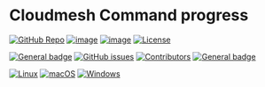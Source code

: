Cloudmesh Command progress
=====================

[![GitHub Repo](https://img.shields.io/badge/github-repo-green.svg)](https://github.com/cloudmesh/cloudmesh-progress)
[![image](https://img.shields.io/pypi/pyversions/cloudmesh-progress.svg)](https://pypi.org/project/cloudmesh-progress)
[![image](https://img.shields.io/pypi/v/cloudmesh-progress.svg)](https://pypi.org/project/cloudmesh-progress/)
[![License](https://img.shields.io/badge/License-Apache%202.0-blue.svg)](https://opensource.org/licenses/Apache-2.0)

[![General badge](https://img.shields.io/badge/Status-Production-<COLOR>.svg)](https://shields.io/)
[![GitHub issues](https://img.shields.io/github/issues/cloudmesh/cloudmesh-progress.svg)](https://github.com/cloudmesh/cloudmesh-progress/issues)
[![Contributors](https://img.shields.io/github/contributors/cloudmesh/cloudmesh-progress.svg)](https://github.com/cloudmesh/cloudmesh-progress/graphs/contributors)
[![General badge](https://img.shields.io/badge/Other-repos-<COLOR>.svg)](https://github.com/cloudmesh/cloudmesh)


[![Linux](https://img.shields.io/badge/OS-Linux-orange.svg)](https://www.linux.org/)
[![macOS](https://img.shields.io/badge/OS-macOS-lightgrey.svg)](https://www.apple.com/macos)
[![Windows](https://img.shields.io/badge/OS-Windows-blue.svg)](https://www.microsoft.com/windows)



